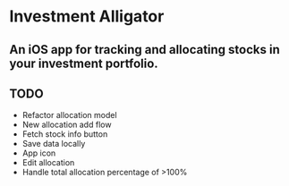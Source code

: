 # Investment Alligator

## An iOS app for tracking and allocating stocks in your investment portfolio.

## TODO
* Refactor allocation model
* New allocation add flow
* Fetch stock info button
* Save data locally
* App icon
* Edit allocation
* Handle total allocation percentage of >100%
